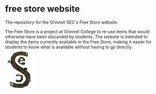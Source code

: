 # free store website

The repository for the Grinnell SEC's Free Store website.  

The Free Store is a project at Grinnell College to re-use items that would otherwise have been discarded by students. The website is intended to display the items currently available in the Free Store, making it easier for students to know what is available without having to go directly.
<img src='/src/seclogo.png' width="100">
